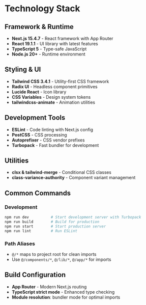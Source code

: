 # Technology Stack

## Framework & Runtime
- **Next.js 15.4.7** - React framework with App Router
- **React 19.1.1** - UI library with latest features
- **TypeScript 5** - Type-safe JavaScript
- **Node.js 20+** - Runtime environment

## Styling & UI
- **Tailwind CSS 3.4.1** - Utility-first CSS framework
- **Radix UI** - Headless component primitives
- **Lucide React** - Icon library
- **CSS Variables** - Design system tokens
- **tailwindcss-animate** - Animation utilities

## Development Tools
- **ESLint** - Code linting with Next.js config
- **PostCSS** - CSS processing
- **Autoprefixer** - CSS vendor prefixes
- **Turbopack** - Fast bundler for development

## Utilities
- **clsx & tailwind-merge** - Conditional CSS classes
- **class-variance-authority** - Component variant management

## Common Commands

### Development
```bash
npm run dev          # Start development server with Turbopack
npm run build        # Build for production
npm run start        # Start production server
npm run lint         # Run ESLint
```

### Path Aliases
- `@/*` maps to project root for clean imports
- Use `@/components/*`, `@/lib/*`, `@/app/*` for imports

## Build Configuration
- **App Router** - Modern Next.js routing
- **TypeScript strict mode** - Enhanced type checking
- **Module resolution**: bundler mode for optimal imports